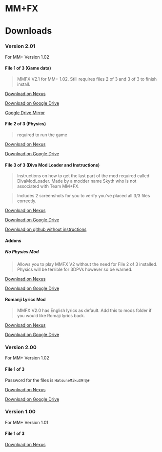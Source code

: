 

# MM+FX

# Downloads

### Version 2.01

For MM+ Version 1.02

#### File 1 of 3 (Game data)

> MMFX V2.1 for MM+ 1.02. Still requires files 2 of 3 and 3 of 3 to finish install.

[Download on Nexus](https://www.nexusmods.com/hatsunemikuprojectdivamegamixplus/mods/3?tab=files&file_id=31)

[Download on Google Drive](https://drive.google.com/file/d/1RtwMQi7MV0lhxuVDz-GAPjgTdGfru6ye/view?usp=sharing)

[Google Drive Mirror](https://drive.google.com/file/d/1RtwMQi7MV0lhxuVDz-GAPjgTdGfru6ye/view?usp=sharing)

#### File 2 of 3 (Physics)

> required to run the game

[Download on Nexus](https://www.nexusmods.com/hatsunemikuprojectdivamegamixplus/mods/3?tab=files&file_id=14)

[Download on Google Drive](https://drive.google.com/file/d/1KabOOgKEiLftAr_bT5NscuMqykUXv8j_/view?usp=sharing)


#### File 3 of 3 (Diva Mod Loader and Instructions)
> Instructions on how to get the last part of the mod required called DivaModLoader. Made by a modder name Skyth who is not associated with Team MM+FX.

> Includes 2 screenshots for you to verify you've placed all 3/3 files correctly.



[Download on Nexus](https://www.nexusmods.com/hatsunemikuprojectdivamegamixplus/mods/3?tab=files&file_id=22)

[Download on Google Drive](https://drive.google.com/file/d/1CTgtoiePAyNnq3WxSj0FXD_LZwp2u04h/view?usp=sharing
)

[Download on github without instructions](https://github.com/blueskythlikesclouds/DivaModLoader/releases)


#### Addons

##### No Physics Mod
> Allows you to play MMFX V2 without the need for File 2 of 3 installed. Physics will be terrible for 3DPVs however so be warned.

[Download on Nexus](https://www.nexusmods.com/hatsunemikuprojectdivamegamixplus/mods/3?tab=files&file_id=29)

[Download on Google Drive](https://drive.google.com/file/d/1cPfiVzPDrHkIBKKHxlpWfBAaHDMiwTA8/view?usp=sharing)

#### Romanji Lyrics Mod
> MMFX V2.0 has English lyrics as default. Add this to mods folder if you would like Romaji lyrics back.

[Download on Nexus](https://www.nexusmods.com/hatsunemikuprojectdivamegamixplus/mods/3?tab=files&file_id=30)

[Download on Google Drive](https://drive.google.com/file/d/1uhldPkBxkcw5_khlAEeSV43-HNqsg-Si/view?usp=sharing)


### Version 2.00

For MM+ Version 1.02

#### File 1 of 3

Password for the files is `HatsuneMiku39!@#`

[Download on Nexus](https://www.nexusmods.com/hatsunemikuprojectdivamegamixplus/mods/3?tab=files&file_id=27)

[Download on Google Drive](https://drive.google.com/file/d/1VE-HtdG83oT9cFGVHR10MAnkvjh_Ku7S/view?usp=sharing)

### Version 1.00

For MM+ Version 1.01

#### File 1 of 3

[Download on Nexus](https://www.nexusmods.com/hatsunemikuprojectdivamegamixplus/mods/3?tab=files&file_id=19)